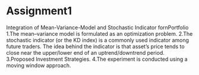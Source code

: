 # Assignment1
Integration of Mean-Variance-Model and Stochastic Indicator fornPortfolio
1.The mean–variance model is formulated as an optimization problem.
2.The stochastic indicator (or the KD index) is a commonly used indicator among future traders. The idea behind the indicator is that asset’s price tends to close near the upper/lower end of an uptrend/downtrend period.
3.Proposed Investment Strategies.
4.The experiment is conducted using a moving window approach. 
